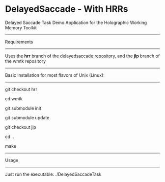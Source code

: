 DelayedSaccade - With HRRs
==============

Delayed Saccade Task
Demo Application for the Holographic Working Memory Toolkit

************
Requirements
************

Uses the **hrr** branch of the delayedsaccade repository, and the **jlp** branch of the wmtk repository

****************************************************
Basic Installation for most flavors of Unix (Linux):
****************************************************

git checkout hrr

cd wmtk

git submodule init

git submodule update

git checkout jlp

cd ..

make

*****
Usage
*****

Just run the executable: ./DelayedSaccadeTask
